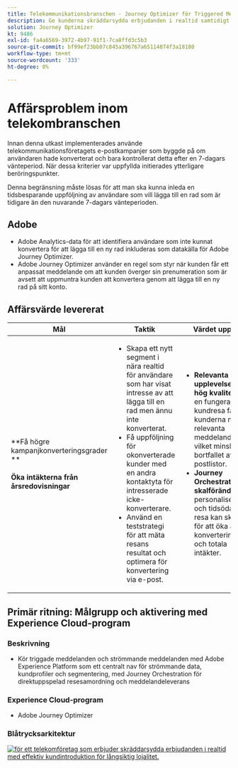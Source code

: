 ```yaml
---
title: Telekommunikationsbranschen - Journey Optimizer för Triggered Messaging
description: Ge kunderna skräddarsydda erbjudanden i realtid samtidigt som ni effektivt kan introducera nya kunder för långsiktig lojalitet.
solution: Journey Optimizer
kt: 9486
exl-id: fa4a6569-3972-4b97-91f1-7ca8ffd3c5b3
source-git-commit: bf99ef23bb07c845a396767a65114874f3a18180
workflow-type: tm+mt
source-wordcount: '333'
ht-degree: 0%

---
```


# Affärsproblem inom telekombranschen

Innan denna utkast implementerades använde telekommunikationsföretagets e-postkampanjer som byggde på om användaren hade konverterat och bara kontrollerat detta efter en 7-dagars vänteperiod. När dessa kriterier var uppfyllda initierades ytterligare beröringspunkter.

Denna begränsning måste lösas för att man ska kunna inleda en tidsbesparande uppföljning av användare som vill lägga till en rad som är tidigare än den nuvarande 7-dagars vänteperioden.

## Adobe

* Adobe Analytics-data för att identifiera användare som inte kunnat konvertera för att lägga till en ny rad inkluderas som datakälla för Adobe Journey Optimizer.
* Adobe Journey Optimizer använder en regel som styr när kunden får ett anpassat meddelande om att kunden överger sin prenumeration som är avsett att uppmuntra kunden att konvertera genom att lägga till en ny rad på sitt konto.


## Affärsvärde levererat

| Mål | Taktik | Värdet upplåst |
|---|---|---|
| **Få högre kampanjkonverteringsgrader **<br></br>**Öka intäkterna från årsredovisningar**</ul> | <ul><li>Skapa ett nytt segment i nära realtid för användare som har visat intresse av att lägga till en rad men ännu inte konverterat.</li><li>Få uppföljning för okonverterade kunder med en andra kontaktyta för intresserade icke-konverterare. </li><li>Använd en teststrategi för att mäta resans resultat och optimera för konvertering via e-post.</li></ul> | <ul><li><strong>Relevanta upplevelser med hög kvalitet:</strong> Med en fungerande kundresa får kunderna mer relevanta meddelanden, vilket minskar bortfallet av e-postlistor.</li><li><strong>Journey Orchestration vid skalförändring:</strong>En personaliserad och tidsödande resa kan skapas för att öka antalet konverteringar och totala intäkter.</li></ul> |

## Primär ritning: Målgrupp och aktivering med Experience Cloud-program

### Beskrivning

<ul><li>Kör triggade meddelanden och strömmande meddelanden med Adobe Experience Platform som ett centralt nav för strömmande data, kundprofiler och segmentering, med Journey Orchestration för direktuppspelad resesamordning och meddelandeleverans</li></ul>

### Experience Cloud-program

<ul><li>Adobe Journey Optimizer</li></ul>

### Blåtrycksarkitektur

<a href="https://experienceleague.adobe.com/docs/blueprints-learn/architecture/customer-journeys/journey-optimizer.html?lang=en"><img alt="för ett telekomföretag som erbjuder skräddarsydda erbjudanden i realtid med effektiv kundintroduktion för långsiktig lojalitet." src="https://experienceleague.adobe.com/docs/blueprints-learn/assets/journey-optimizer.png?lang=en"/></a>
